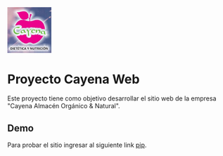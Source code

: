 <img src="images/Logo/logoCayena.jpg" width= "100px">

# Proyecto Cayena Web

Este proyecto tiene como objetivo desarrollar el sitio web de la empresa "Cayena Almacén Orgánico & Natural".

## Demo

Para probar el sitio ingresar al siguiente link [pip](https://sebaorozco.github.io/CayenaDietetica/).